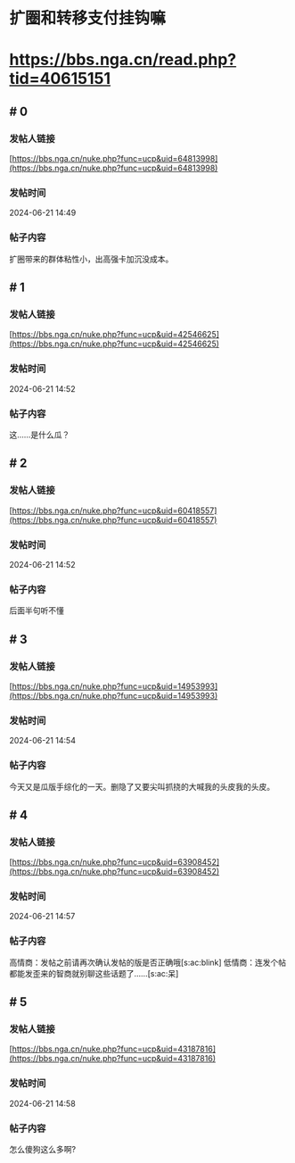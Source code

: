 # 扩圈和转移支付挂钩嘛
# https://bbs.nga.cn/read.php?tid=40615151

## \# 0
### 发帖人链接
[https://bbs.nga.cn/nuke.php?func=ucp&uid=64813998](https://bbs.nga.cn/nuke.php?func=ucp&uid=64813998)
### 发帖时间
2024-06-21 14:49
### 帖子内容
扩圈带来的群体粘性小，出高强卡加沉没成本。
## \# 1
### 发帖人链接
[https://bbs.nga.cn/nuke.php?func=ucp&uid=42546625](https://bbs.nga.cn/nuke.php?func=ucp&uid=42546625)
### 发帖时间
2024-06-21 14:52
### 帖子内容
这……是什么瓜？
## \# 2
### 发帖人链接
[https://bbs.nga.cn/nuke.php?func=ucp&uid=60418557](https://bbs.nga.cn/nuke.php?func=ucp&uid=60418557)
### 发帖时间
2024-06-21 14:52
### 帖子内容
后面半句听不懂
## \# 3
### 发帖人链接
[https://bbs.nga.cn/nuke.php?func=ucp&uid=14953993](https://bbs.nga.cn/nuke.php?func=ucp&uid=14953993)
### 发帖时间
2024-06-21 14:54
### 帖子内容
今天又是瓜版手综化的一天。删隐了又要尖叫抓挠的大喊我的头皮我的头皮。
## \# 4
### 发帖人链接
[https://bbs.nga.cn/nuke.php?func=ucp&uid=63908452](https://bbs.nga.cn/nuke.php?func=ucp&uid=63908452)
### 发帖时间
2024-06-21 14:57
### 帖子内容
高情商：发帖之前请再次确认发帖的版是否正确哦[s:ac:blink]
低情商：连发个帖都能发歪来的智商就别聊这些话题了……[s:ac:呆]
## \# 5
### 发帖人链接
[https://bbs.nga.cn/nuke.php?func=ucp&uid=43187816](https://bbs.nga.cn/nuke.php?func=ucp&uid=43187816)
### 发帖时间
2024-06-21 14:58
### 帖子内容
怎么傻狗这么多啊?
